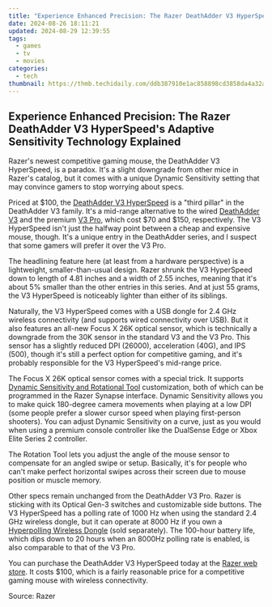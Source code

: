 ```yaml
---
title: "Experience Enhanced Precision: The Razer DeathAdder V3 HyperSpeed's Adaptive Sensitivity Technology Explained"
date: 2024-08-26 18:11:21
updated: 2024-08-29 12:39:55
tags:
  - games
  - tv
  - movies
categories:
  - tech
thumbnail: https://thmb.techidaily.com/ddb387910e1ac858898cd3858da4a32a6126aed2333f21b240bf9f3028949436.jpg
---
```


## Experience Enhanced Precision: The Razer DeathAdder V3 HyperSpeed's Adaptive Sensitivity Technology Explained

Razer's newest competitive gaming mouse, the DeathAdder V3 HyperSpeed, is a paradox. It's a slight downgrade from other mice in Razer's catalog, but it comes with a unique Dynamic Sensitivity setting that may convince gamers to stop worrying about specs.

 Priced at $100, the [DeathAdder V3 HyperSpeed](https://razer.a9yw.net/c/156932/642901/10229?subId1=UUhtgUeUpU2003746&subId2=ehtg&u=https%3A%2F%2Fwww.razer.com%2Fgaming-mice%2Frazer-deathadder-v3-hyperspeed%2FRZ01-05140100-R3U1) is a "third pillar" in the DeathAdder V3 family. It's a mid-range alternative to the wired [DeathAdder V3](https://razer.a9yw.net/c/156932/642901/10229?subId1=UUhtgUeUpU2003746&subId2=ehtg&u=https%3A%2F%2Fwww.razer.com%2Fgaming-mice%2Frazer-deathadder-v3) and the premium [V3 Pro](https://razer.a9yw.net/c/156932/642901/10229?subId1=UUhtgUeUpU2003746&subId2=ehtg&u=https%3A%2F%2Fwww.razer.com%2Fgaming-mice%2Frazer-deathadder-v3-pro), which cost $70 and $150, respectively. The V3 HyperSpeed isn't just the halfway point between a cheap and expensive mouse, though. It's a unique entry in the DeathAdder series, and I suspect that some gamers will prefer it over the V3 Pro.

 The headlining feature here (at least from a hardware perspective) is a lightweight, smaller-than-usual design. Razer shrunk the V3 HyperSpeed down to length of 4.81 inches and a width of 2.55 inches, meaning that it's about 5% smaller than the other entries in this series. And at just 55 grams, the V3 HyperSpeed is noticeably lighter than either of its siblings.

 Naturally, the V3 HyperSpeed comes with a USB dongle for 2.4 GHz wireless connectivity (and supports wired connectivity over USB). But it also features an all-new Focus X 26K optical sensor, which is technically a downgrade from the 30K sensor in the standard V3 and the V3 Pro. This sensor has a slightly reduced DPI (26000), acceleration (40G), and IPS (500), though it's still a perfect option for competitive gaming, and it's probably responsible for the V3 HyperSpeed's mid-range price.

 The Focus X 26K optical sensor comes with a special trick. It supports [Dynamic Sensitivity and Rotational Tool](https://razer.a9yw.net/c/156932/642901/10229?subId1=UUhtgUeUpU2003746&subId2=ehtg&u=https%3A%2F%2Fwww.razer.com%2Ftechnology%2Frazer-focus-x-sensor) customization, both of which can be programmed in the Razer Synapse interface. Dynamic Sensitivity allows you to make quick 180-degree camera movements when playing at a low DPI (some people prefer a slower cursor speed when playing first-person shooters). You can adjust Dynamic Sensitivity on a curve, just as you would when using a premium console controller like the DualSense Edge or Xbox Elite Series 2 controller.

 The Rotation Tool lets you adjust the angle of the mouse sensor to compensate for an angled swipe or setup. Basically, it's for people who can't make perfect horizontal swipes across their screen due to mouse position or muscle memory.

 Other specs remain unchanged from the DeathAdder V3 Pro. Razer is sticking with its Optical Gen-3 switches and customizable side buttons. The V3 HyperSpeed has a polling rate of 1000 Hz when using the standard 2.4 GHz wireless dongle, but it can operate at 8000 Hz if you own a [Hyperpolling Wireless Dongle](https://razer.a9yw.net/c/156932/642901/10229?subId1=UUhtgUeUpU2003746&subId2=ehtg&u=https%3A%2F%2Fwww.razer.com%2Fgaming-mice-accessories%2Frazer-hyperpolling-wireless-dongle) (sold separately). The 100-hour battery life, which dips down to 20 hours when an 8000Hz polling rate is enabled, is also comparable to that of the V3 Pro.

 You can purchase the DeathAdder V3 HyperSpeed today at the [Razer web store](https://razer.a9yw.net/c/156932/642901/10229?subId1=UUhtgUeUpU2003746&subId2=ehtg&u=https%3A%2F%2Fwww.razer.com%2Fgaming-mice%2Frazer-deathadder-v3-hyperspeed%2FRZ01-05140100-R3U1). It costs $100, which is a fairly reasonable price for a competitive gaming mouse with wireless connectivity.

 Source: Razer

<ins class="adsbygoogle"
     style="display:block"
     data-ad-format="autorelaxed"
     data-ad-client="ca-pub-7571918770474297"
     data-ad-slot="1223367746"></ins>



<ins class="adsbygoogle"
     style="display:block"
     data-ad-client="ca-pub-7571918770474297"
     data-ad-slot="8358498916"
     data-ad-format="auto"
     data-full-width-responsive="true"></ins>
